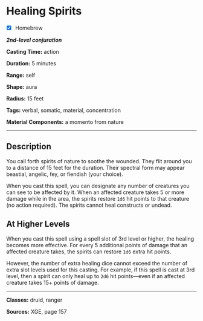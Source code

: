 # Healing Spirits

- [x] Homebrew

***2nd-level conjuration***

**Casting Time:** action

**Duration:** 5 minutes

**Range:** self

**Shape:** aura

**Radius:** 15 feet

**Tags:** verbal, somatic, material, concentration

**Material Components:** a momento from nature

---

## Description
You call forth spirits of nature to soothe the wounded. They flit around you to a distance of 15 feet for the duration. Their spectral form may appear beastial, angelic, fey, or fiendish (your choice).

When you cast this spell, you can designate any number of creatures you can see to be affected by it. When an affected creature takes 5 or more damage while in the area, the spirits restore `1d6` hit points to that creature (no action required). The spirits cannot heal constructs or undead.

## At Higher Levels
When you cast this spell using a spell slot of 3rd level or higher, the healing becomes more effective. For every 5 additional points of damage that an affected creature takes, the spirits can restore `1d6` extra hit points. 

However, the number of extra healing dice cannot exceed the number of extra slot levels used for this casting. For example, if this spell is cast at 3rd level, then a spirit can only heal up to `2d6` hit points&mdash;even if an affected creature takes 15+ points of damage.

---

**Classes:** druid, ranger

**Sources:** XGE, page 157
